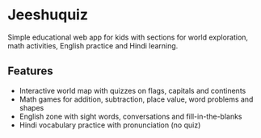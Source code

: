 # Jeeshuquiz

Simple educational web app for kids with sections for world exploration, math activities, English practice and Hindi learning.

## Features
- Interactive world map with quizzes on flags, capitals and continents
- Math games for addition, subtraction, place value, word problems and shapes
- English zone with sight words, conversations and fill-in-the-blanks
- Hindi vocabulary practice with pronunciation (no quiz)
